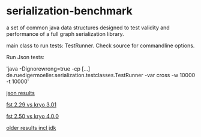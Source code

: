 serialization-benchmark
=======================

a set of common java data structures designed to test validity and performance of a full graph serialization library.

main class to run tests: TestRunner. Check source for commandline options.

Run Json tests:

'java -Dignorewrong=true -cp [...] de.ruedigermoeller.serialization.testclasses.TestRunner -var cross -w 10000 -t 10000'

[json results](http://ruedigermoeller.github.io/fast-serialization/json_bench.html)

[fst 2.29 vs kryo 3.01](http://ruedigermoeller.github.io/fast-serialization/fst2.29vsKryo3.01.html)

[fst 2.50 vs kryo 4.0.0](http://htmlpreview.github.com/?http://ruedigermoeller.github.io/serialization-benchmark/results_fst2_Kryo4.html)

[older results incl jdk](https://github.com/RuedigerMoeller/fast-serialization/wiki/Benchmark)
